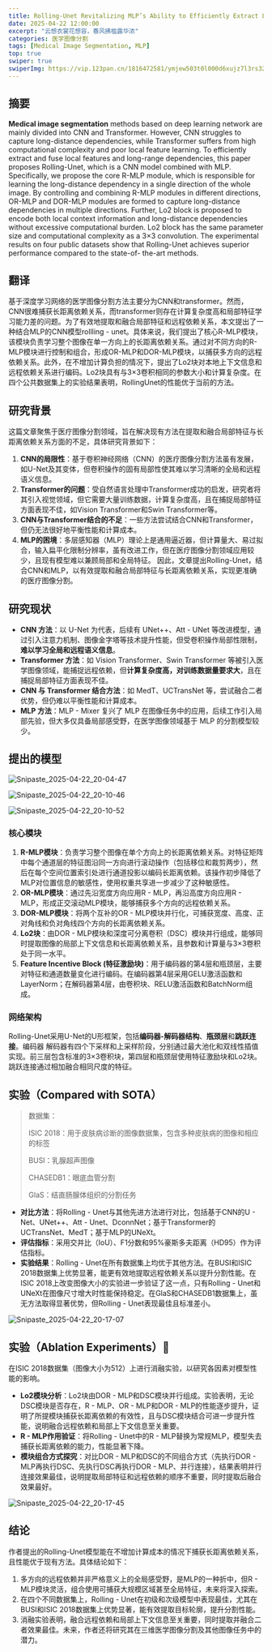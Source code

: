 ```yaml
---
title: Rolling-Unet Revitalizing MLP’s Ability to Efficiently Extract Long-Distance Dependencies for Medical Image Segmentation
date: 2025-04-22 12:00:00
excerpt: "云想衣裳花想容，春风拂槛露华浓"
categories: 医学图像分割
tags: [Medical Image Segmentation, MLP]
top: true
swiper: true
swiperImg: https://vip.123pan.cn/1816472581/ymjew503t0l000d6xujz7l3rs32fxqjoDIYPAqF0DqJ1DGxwDIiw.png
---
```


## 摘要

**Medical image segmentation** methods based on deep learning network are mainly divided into CNN and Transformer. However, CNN struggles to capture long-distance dependencies, while Transformer suffers from high computational complexity and poor local feature learning. To efficiently extract and fuse local features and long-range dependencies, this paper proposes Rolling-Unet, which is a CNN model combined with MLP. Specifically, we propose the core R-MLP module, which is responsible for learning the long-distance dependency in a single direction of the whole image. By controlling and combining R-MLP modules in different directions, OR-MLP and DOR-MLP modules are formed to capture long-distance dependencies in multiple directions. Further, Lo2 block is proposed to encode both local context information and long-distance dependencies without excessive
computational burden. Lo2 block has the same parameter size and computational complexity as a 3×3 convolution. The experimental results on four public datasets show that Rolling-Unet achieves superior performance compared to the state-of-
the-art methods.

## 翻译

基于深度学习网络的医学图像分割方法主要分为CNN和transformer。然而，CNN很难捕获长距离依赖关系，而transformer则存在计算复杂度高和局部特征学习能力差的问题。为了有效地提取和融合局部特征和远程依赖关系，本文提出了一种结合MLP的CNN模型rollling - unet。具体来说，我们提出了核心R-MLP模块，该模块负责学习整个图像在单一方向上的长距离依赖关系。通过对不同方向的R-MLP模块进行控制和组合，形成OR-MLP和DOR-MLP模块，以捕获多方向的远程依赖关系。此外，在不增加计算负担的情况下，提出了Lo2块对本地上下文信息和远程依赖关系进行编码。Lo2块具有与3×3卷积相同的参数大小和计算复杂度。在四个公共数据集上的实验结果表明，RollingUnet的性能优于当前的方法。

## 研究背景

这篇文章聚焦于医疗图像分割领域，旨在解决现有方法在提取和融合局部特征与长距离依赖关系方面的不足，具体研究背景如下： 
1. **CNN的局限性**：基于卷积神经网络（CNN）的医疗图像分割方法虽有发展，如U-Net及其变体，但卷积操作的固有局部性使其难以学习清晰的全局和远程语义信息。 
2. **Transformer的问题**：受自然语言处理中Transformer成功的启发，研究者将其引入视觉领域，但它需要大量训练数据，计算复杂度高，且在捕捉局部特征方面表现不佳，如Vision Transformer和Swin Transformer等。 
3. **CNN与Transformer结合的不足**：一些方法尝试结合CNN和Transformer，但仍无法很好地平衡性能和计算成本。
4. **MLP的困境**：多层感知器（MLP）理论上是通用逼近器，但计算量大、易过拟合，输入扁平化限制分辨率，虽有改进工作，但在医疗图像分割领域应用较少，且现有模型难以兼顾局部和全局特征。 因此，文章提出Rolling-Unet，结合CNN和MLP，以有效提取和融合局部特征与长距离依赖关系，实现更准确的医疗图像分割。 

## 研究现状

- **CNN 方法**：以 U-Net 为代表，后续有 UNet++、Att - UNet 等改进模型，通过引入注意力机制、图像金字塔等技术提升性能，但受卷积操作局部性限制，**难以学习全局和远程语义信息**。
- **Transformer 方法**：如 Vision Transformer、Swin Transformer 等被引入医学图像领域，能捕捉远程依赖，但**计算复杂度高，对训练数据量要求大**，且在捕捉局部特征方面表现不佳。
- **CNN 与 Transformer 结合方法**：如 MedT、UCTransNet 等，尝试融合二者优势，但仍难以平衡性能和计算成本。
- **MLP 方法**：MLP - Mixer 复兴了 MLP 在图像任务中的应用，后续工作引入局部先验，但大多仅具备局部感受野，在医学图像领域基于 MLP 的分割模型较少。

## 提出的模型

![Snipaste_2025-04-22_20-04-47](https://yangyang666.oss-cn-chengdu.aliyuncs.com/images/Snipaste_2025-04-22_20-04-47.png)





![Snipaste_2025-04-22_20-10-46](https://yangyang666.oss-cn-chengdu.aliyuncs.com/images/Snipaste_2025-04-22_20-10-46.png)





![Snipaste_2025-04-22_20-10-52](https://yangyang666.oss-cn-chengdu.aliyuncs.com/images/Snipaste_2025-04-22_20-10-52.png)



### 核心模块

1. **R-MLP模块**：负责学习整个图像在单个方向上的长距离依赖关系。对特征矩阵中每个通道层的特征图沿同一方向进行滚动操作（包括移位和裁剪两步），然后在每个空间位置索引处进行通道投影以编码长距离依赖。该操作初步降低了MLP对位置信息的敏感性，使用权重共享进一步减少了这种敏感性。
2. **OR-MLP模块**：通过先沿宽度方向应用R - MLP，再沿高度方向应用R - MLP，形成正交滚动MLP模块，能够捕获多个方向的远程依赖关系。
3. **DOR-MLP模块**：将两个互补的OR - MLP模块并行化，可捕获宽度、高度、正对角线和负对角线四个方向的长距离依赖关系。
4. **Lo2块**：由DOR - MLP模块和深度可分离卷积（DSC）模块并行组成，能够同时提取图像的局部上下文信息和长距离依赖关系，且参数和计算量与3×3卷积处于同一水平。
5. **Feature Incentive Block (特征激励块)**：用于编码器的第4层和瓶颈层，主要对特征和通道数量变化进行编码。在编码器第4层采用GELU激活函数和LayerNorm；在解码器第4层，由卷积块、RELU激活函数和BatchNorm组成。

### 网络架构

Rolling-Unet采用U-Net的U形框架，包括**编码器-解码器结构**、**瓶颈层**和**跳跃连接**。编码器 解码器有四个下采样和上采样阶段，分别通过最大池化和双线性插值实现。前三层包含标准的3×3卷积块，第四层和瓶颈层使用特征激励块和Lo2块。跳跃连接通过相加融合相同尺度的特征。

## 实验（Compared with SOTA）

> 数据集：
>
> ISIC 2018：用于皮肤病诊断的图像数据集，包含多种皮肤病的图像和相应的标签
>
> BUSI：乳腺超声图像
>
> CHASEDB1：眼底血管分割
>
> GlaS：结直肠腺体组织的分割任务



- **对比方法**：将Rolling - Unet与其他先进方法进行对比，包括基于CNN的U - Net、UNet++、Att - Unet、DconnNet；基于Transformer的UCTransNet、MedT；基于MLP的UNeXt。
- **评估指标**：采用交并比（IoU）、F1分数和95%豪斯多夫距离（HD95）作为评估指标。
- **实验结果**：Rolling - Unet在所有数据集上均优于其他方法。在BUSI和ISIC 2018数据集上优势显著，能更有效地提取远程依赖关系以提升分割性能。在ISIC 2018上改变图像大小的实验进一步验证了这一点，只有Rolling - Unet和UNeXt在图像尺寸增大时性能保持稳定。在GlaS和CHASEDB1数据集上，虽无方法取得显著优势，但Rolling - Unet表现最佳且标准差小。



![Snipaste_2025-04-22_20-17-07](https://yangyang666.oss-cn-chengdu.aliyuncs.com/images/Snipaste_2025-04-22_20-17-07.png)





## 实验（Ablation Experiments）:1st_place_medal:

在ISIC 2018数据集（图像大小为512）上进行消融实验，以研究各因素对模型性能的影响。

- **Lo2模块分析**：Lo2块由DOR - MLP和DSC模块并行组成。实验表明，无论DSC模块是否存在，R - MLP、OR - MLP和DOR - MLP的性能逐步提升，证明了所提模块捕获长距离依赖的有效性，且与DSC模块结合可进一步提升性能，说明融合远程依赖和局部上下文信息至关重要。
- **R - MLP作用验证**：将Rolling - Unet中的R - MLP替换为常规MLP，模型失去捕获长距离依赖的能力，性能显著下降。
- **模块组合方式探究**：对比DOR - MLP和DSC的不同组合方式（先执行DOR - MLP再执行DSC、先执行DSC再执行DOR - MLP、并行连接），结果表明并行连接效果最佳，说明提取局部特征和远程依赖的顺序不重要，同时提取后融合效果最好。



![Snipaste_2025-04-22_20-17-45](https://yangyang666.oss-cn-chengdu.aliyuncs.com/images/Snipaste_2025-04-22_20-17-45.png)

## 结论

作者提出的Rolling-Unet模型能在不增加计算成本的情况下捕获长距离依赖关系，且性能优于现有方法。具体结论如下： 

1. 多方向的远程依赖并非严格意义上的全局感受野，是MLP的一种折中，但R - MLP模块灵活，组合使用可捕获大规模区域甚至全局特征，未来将深入探索。 
2. 在四个不同数据集上，Rolling - Unet在初级和次级模型中表现最佳，尤其在BUSI和ISIC 2018数据集上优势显著，能有效提取目标轮廓，提升分割性能。 
3. 消融实验表明，融合远程依赖和局部上下文信息至关重要，同时提取并融合二者效果最佳。未来，作者还将研究其在三维医学图像分割及其他图像任务中的潜力。 









